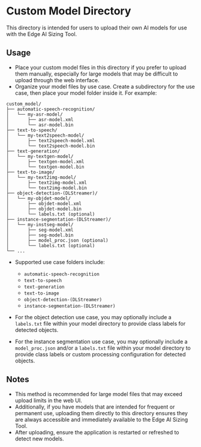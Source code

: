 # Custom Model Directory

This directory is intended for users to upload their own AI models for use with the Edge AI Sizing Tool.

## Usage

- Place your custom model files in this directory if you prefer to upload them manually, especially for large models that may be difficult to upload through the web interface.
- Organize your model files by use case. Create a subdirectory for the use case, then place your model folder inside it. For example:

```
custom_model/
├── automatic-speech-recognition/
│   └── my-asr-model/
│       ├── asr-model.xml
│       └── asr-model.bin
├── text-to-speech/
│   └── my-text2speech-model/
│       ├── text2speech-model.xml
│       └── text2speech-model.bin
├── text-generation/
│   └── my-textgen-model/
│       ├── textgen-model.xml
│       └── textgen-model.bin
├── text-to-image/
│   └── my-text2img-model/
│       ├── text2img-model.xml
│       └── text2img-model.bin
├── object-detection-(DLStreamer)/
│   └── my-objdet-model/
│       ├── objdet-model.xml
│       ├── objdet-model.bin
│       └── labels.txt (optional)
├── instance-segmentation-(DLStreamer)/
│   └── my-instseg-model/
│       ├── seg-model.xml
│       ├── seg-model.bin
│       ├── model_proc.json (optional)        
│       └── labels.txt (optional)
└── ...
```

- Supported use case folders include:
  - `automatic-speech-recognition`
  - `text-to-speech`
  - `text-generation`
  - `text-to-image`
  - `object-detection-(DLStreamer)`
  - `instance-segmentation-(DLStreamer)`

- For the object detection use case, you may optionally include a `labels.txt` file within your model directory to provide class labels for detected objects.

- For the instance segmentation use case, you may optionally include a `model_proc.json` and/or a `labels.txt` file within your model directory to provide class labels or custom processing configuration for detected objects.


## Notes

- This method is recommended for large model files that may exceed upload limits in the web UI.
- Additionally, if you have models that are intended for frequent or permanent use, uploading them directly to this directory ensures they are always accessible and immediately available to the Edge AI Sizing Tool.
- After uploading, ensure the application is restarted or refreshed to detect new models.
